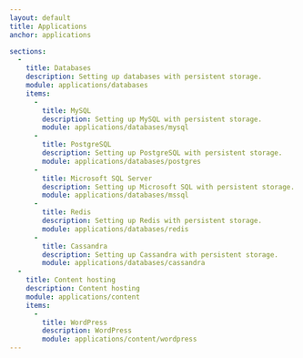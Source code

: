 ```yaml
---
layout: default
title: Applications
anchor: applications

sections:
  -
    title: Databases
    description: Setting up databases with persistent storage.
    module: applications/databases
    items:
      -
        title: MySQL
        description: Setting up MySQL with persistent storage.
        module: applications/databases/mysql
      -
        title: PostgreSQL
        description: Setting up PostgreSQL with persistent storage.
        module: applications/databases/postgres
      -
        title: Microsoft SQL Server
        description: Setting up Microsoft SQL with persistent storage.
        module: applications/databases/mssql
      -
        title: Redis
        description: Setting up Redis with persistent storage.
        module: applications/databases/redis
      -
        title: Cassandra
        description: Setting up Cassandra with persistent storage.
        module: applications/databases/cassandra        
  -
    title: Content hosting
    description: Content hosting
    module: applications/content
    items:
      -
        title: WordPress
        description: WordPress
        module: applications/content/wordpress
---
```

